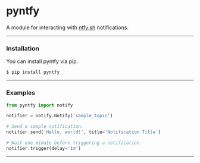 
# pyntfy

A module for interacting with [ntfy.sh](https://ntfy.sh/) notifications.

------------------------------------------------------------------  
### Installation
You can install pyntfy via pip.
```
$ pip install pyntfy
```

------------------------------------------------------------------  
### Examples
```py
from pyntfy import notify

notifier = notify.Notify('sample_topic')

# Send a sample notification.
notifier.send('Hello, world!', title='Notification Title')

# Wait one minute before triggering a notification.
notifier.trigger(delay='1m')
```

------------------------------------------------------------------  



<!-- TODO: Finish this -->
